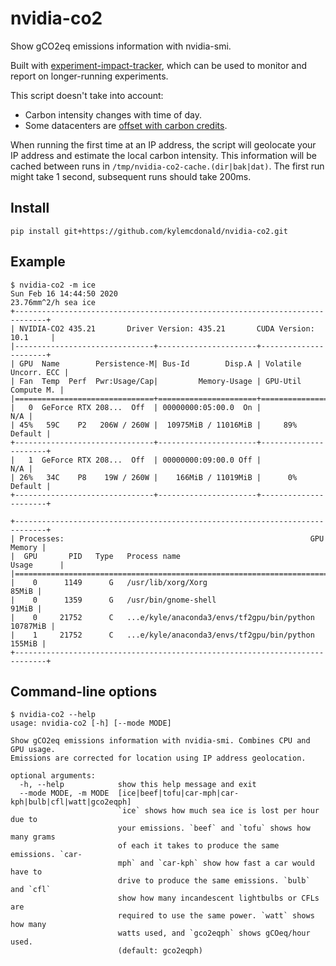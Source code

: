 # nvidia-co2

Show gCO2eq emissions information with nvidia-smi.

Built with [experiment-impact-tracker](https://github.com/Breakend/experiment-impact-tracker), which can be used to monitor and report on longer-running experiments.

This script doesn't take into account:

- Carbon intensity changes with time of day.
- Some datacenters are [offset with carbon credits](https://cloud.google.com/sustainability). 

When running the first time at an IP address, the script will geolocate your IP address and estimate the local carbon intensity. This information will be cached between runs in `/tmp/nvidia-co2-cache.(dir|bak|dat)`. The first run might take 1 second, subsequent runs should take 200ms.

## Install

`pip install git+https://github.com/kylemcdonald/nvidia-co2.git`

## Example

```
$ nvidia-co2 -m ice
Sun Feb 16 14:44:50 2020                                    23.76mm^2/h sea ice
+-----------------------------------------------------------------------------+
| NVIDIA-CO2 435.21       Driver Version: 435.21       CUDA Version: 10.1     |
|-------------------------------+----------------------+----------------------+
| GPU  Name        Persistence-M| Bus-Id        Disp.A | Volatile Uncorr. ECC |
| Fan  Temp  Perf  Pwr:Usage/Cap|         Memory-Usage | GPU-Util  Compute M. |
|===============================+======================+======================|
|   0  GeForce RTX 208...  Off  | 00000000:05:00.0  On |                  N/A |
| 45%   59C    P2   206W / 260W |  10975MiB / 11016MiB |     89%      Default |
+-------------------------------+----------------------+----------------------+
|   1  GeForce RTX 208...  Off  | 00000000:09:00.0 Off |                  N/A |
| 26%   34C    P8    19W / 260W |    166MiB / 11019MiB |      0%      Default |
+-------------------------------+----------------------+----------------------+

+-----------------------------------------------------------------------------+
| Processes:                                                       GPU Memory |
|  GPU       PID   Type   Process name                             Usage      |
|=============================================================================|
|    0      1149      G   /usr/lib/xorg/Xorg                            85MiB |
|    0      1359      G   /usr/bin/gnome-shell                          91MiB |
|    0     21752      C   ...e/kyle/anaconda3/envs/tf2gpu/bin/python 10787MiB |
|    1     21752      C   ...e/kyle/anaconda3/envs/tf2gpu/bin/python   155MiB |
+-----------------------------------------------------------------------------+
```

## Command-line options

```
$ nvidia-co2 --help
usage: nvidia-co2 [-h] [--mode MODE]

Show gCO2eq emissions information with nvidia-smi. Combines CPU and GPU usage.
Emissions are corrected for location using IP address geolocation.

optional arguments:
  -h, --help            show this help message and exit
  --mode MODE, -m MODE  [ice|beef|tofu|car-mph|car-kph|bulb|cfl|watt|gco2eqph]
                        `ice` shows how much sea ice is lost per hour due to
                        your emissions. `beef` and `tofu` shows how many grams
                        of each it takes to produce the same emissions. `car-
                        mph` and `car-kph` show how fast a car would have to
                        drive to produce the same emissions. `bulb` and `cfl`
                        show how many incandescent lightbulbs or CFLs are
                        required to use the same power. `watt` shows how many
                        watts used, and `gco2eqph` shows gCOeq/hour used.
                        (default: gco2eqph)
```